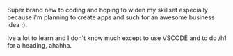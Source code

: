 Super brand new to coding and hoping to widen my skillset especially because i'm planning to create apps and such for an awesome business idea ;). 

Ive a lot to learn and I don't know much except to use VSCODE and to do /h1 for a heading, ahahha.
